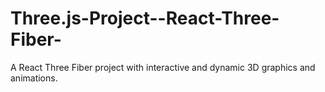 # Three.js-Project--React-Three-Fiber-
A React Three Fiber project with interactive and dynamic 3D graphics and animations.
